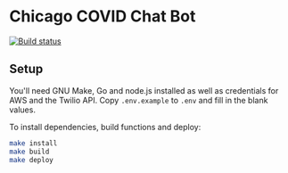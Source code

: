 # Chicago COVID Chat Bot

[![Build status](https://github.com/City-Bureau/chicovidchat/workflows/CI/badge.svg)](https://github.com/City-Bureau/chicovidchat/actions)

## Setup

You'll need GNU Make, Go and node.js installed as well as credentials for AWS and the Twilio API. Copy `.env.example` to `.env` and fill in the blank values.

To install dependencies, build functions and deploy:

```bash
make install
make build
make deploy
```
